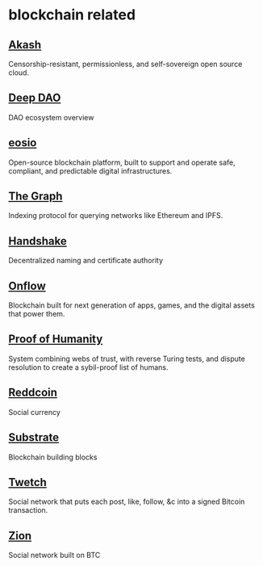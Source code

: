 # blockchain related

## [Akash](https://akash.network)
Censorship-resistant, permissionless, and self-sovereign open source cloud.

## [Deep DAO](https://deepdao.io)
DAO ecosystem overview

## [eosio](https://eos.io)
Open-source blockchain platform, built to support and operate safe, compliant, and predictable digital infrastructures.

## [The Graph](https://thegraph.com)
Indexing protocol for querying networks like Ethereum and IPFS.

## [Handshake](https://handshake.org)
Decentralized naming and certificate authority

## [Onflow](https://onflow.org)
Blockchain built for next generation of apps, games, and the digital assets that power them.

## [Proof of Humanity](https://proofofhumanity.id)
System combining webs of trust, with reverse Turing tests, and dispute resolution to create a sybil-proof list of humans.

## [Reddcoin](https://reddcoin.com)
Social currency

## [Substrate](https://substrate.io)
Blockchain building blocks

## [Twetch](https://twetch.com)
Social network that puts each post, like, follow, &c into a signed Bitcoin transaction.

## [Zion](https://www.zion.fyi)
Social network built on BTC
